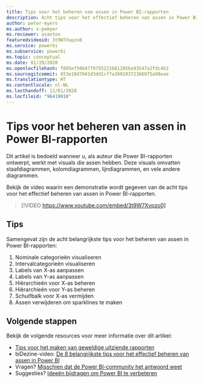 ```yaml
---
title: Tips voor het beheren van assen in Power BI-rapporten
description: Acht tips voor het effectief beheren van assen in Power BI-rapportvisuals, in Power BI Desktop of de Power BI-service.
author: peter-myers
ms.author: v-pemyer
ms.reviewer: asaxton
featuredvideoid: 3t9W7Xvpzo0
ms.service: powerbi
ms.subservice: powerbi
ms.topic: conceptual
ms.date: 01/29/2020
ms.openlocfilehash: f895ef50647f0755221b81205ba93547a2fdc4b2
ms.sourcegitcommit: 653e18d7041d3dd1cf7a38010372366975a98eae
ms.translationtype: HT
ms.contentlocale: nl-NL
ms.lasthandoff: 12/01/2020
ms.locfileid: "96419010"
---
```

# <a name="tips-to-manage-axes-in-power-bi-reports"></a>Tips voor het beheren van assen in Power BI-rapporten

Dit artikel is bedoeld wanneer u, als auteur die Power BI-rapporten ontwerpt, werkt met visuals die assen hebben. Deze visuals omvatten staafdiagrammen, kolomdiagrammen, lijndiagrammen, en vele andere diagrammen.

Bekijk de video waarin een demonstratie wordt gegeven van de acht tips voor het effectief beheren van assen in Power BI-rapporten.

> [!VIDEO https://www.youtube.com/embed/3t9W7Xvpzo0]

## <a name="tips"></a>Tips

Samengevat zijn de acht belangrijkste tips voor het beheren van assen in Power BI-rapporten:

1. Nominale categorieën visualiseren
1. Intervalcategorieën visualiseren
1. Labels van X-as aanpassen
1. Labels van Y-as aanpassen
1. Hiërarchieën voor X-as beheren
1. Hiërarchieën voor Y-as beheren
1. Schuifbalk voor X-as vermijden
1. Assen verwijderen om sparklines te maken

## <a name="next-steps"></a>Volgende stappen

Bekijk de volgende resources voor meer informatie over dit artikel:

- [Tips voor het maken van geweldige uitziende rapporten](../create-reports/desktop-tips-and-tricks-for-creating-reports.md)
- biDezine-video: [De 8 belangrijkste tips voor het effectief beheren van assen in Power BI](https://www.youtube.com/watch?v=3t9W7Xvpzo0)
- Vragen? [Misschien dat de Power BI-community het antwoord weet](https://community.powerbi.com/)
- Suggesties? [Ideeën bijdragen om Power BI te verbeteren](https://ideas.powerbi.com)

